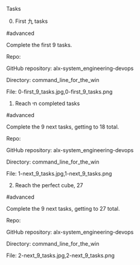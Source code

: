 Tasks

0. First 九 tasks

#advanced

Complete the first 9 tasks.



Repo:



GitHub repository: alx-system_engineering-devops

Directory: command_line_for_the_win

File: 0-first_9_tasks.jpg,0-first_9_tasks.png

 

1. Reach חי completed tasks

#advanced

Complete the 9 next tasks, getting to 18 total.



Repo:



GitHub repository: alx-system_engineering-devops

Directory: command_line_for_the_win

File: 1-next_9_tasks.jpg,1-next_9_tasks.png

 

2. Reach the perfect cube, 27

#advanced

Complete the 9 next tasks, getting to 27 total.



Repo:



GitHub repository: alx-system_engineering-devops

Directory: command_line_for_the_win

File: 2-next_9_tasks.jpg,2-next_9_tasks.png

 
